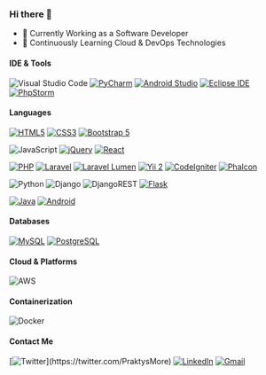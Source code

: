 ### Hi there 👋
- 🔭 Currently Working as a Software Developer
- 🌱 Continuously Learning Cloud & DevOps Technologies

#### IDE & Tools
![Visual Studio Code](https://img.shields.io/badge/Visual%20Studio%20Code-0078d7.svg?style=for-the-badge&logo=visual-studio-code&logoColor=white)
[![PyCharm](https://img.shields.io/badge/PyCharm-000000.svg?style=for-the-badge&logo=pycharm&logoColor=white)](https://www.jetbrains.com/pycharm/)
[![Android Studio](https://img.shields.io/badge/Android%20Studio-3DDC84.svg?style=for-the-badge&logo=android-studio&logoColor=white)](https://developer.android.com/studio/)
[![Eclipse IDE](https://img.shields.io/badge/Eclipse%20IDE-2C2255.svg?style=for-the-badge&logo=eclipse-ide&logoColor=white)](https://www.eclipse.org/)
[![PhpStorm](https://img.shields.io/badge/PhpStorm-000000.svg?style=for-the-badge&logo=phpstorm&logoColor=white)](https://www.jetbrains.com/phpstorm/)


#### Languages
[![HTML5](https://img.shields.io/badge/HTML5-E34F26.svg?style=for-the-badge&logo=html5&logoColor=white)](https://developer.mozilla.org/en-US/docs/Web/Guide/HTML/HTML5)
[![CSS3](https://img.shields.io/badge/CSS3-1572B6.svg?style=for-the-badge&logo=css3&logoColor=white)](https://www.w3.org/Style/CSS/Overview.en.html)
[![Bootstrap 5](https://img.shields.io/badge/Bootstrap%205-7952B3.svg?style=for-the-badge&logo=bootstrap&logoColor=white)](https://getbootstrap.com/)


![JavaScript](https://img.shields.io/badge/javascript-%23323330.svg?style=for-the-badge&logo=javascript&logoColor=%23F7DF1E)
[![jQuery](https://img.shields.io/badge/jQuery-0769AD.svg?style=for-the-badge&logo=jquery&logoColor=white)](https://jquery.com/)
[![React](https://img.shields.io/badge/React-61DAFB.svg?style=for-the-badge&logo=react&logoColor=white)](https://reactjs.org/)
<!--
[![Next.js](https://img.shields.io/badge/Next.js-000000.svg?style=for-the-badge&logo=next.js&logoColor=white)](https://nextjs.org/)
[![Node.js](https://img.shields.io/badge/Node.js-339933.svg?style=for-the-badge&logo=node.js&logoColor=white)](https://nodejs.org/)
-->

[![PHP](https://img.shields.io/badge/PHP-777BB4.svg?style=for-the-badge&logo=php&logoColor=white)](https://www.php.net/)
[![Laravel](https://img.shields.io/badge/Laravel-FF2D20.svg?style=for-the-badge&logo=laravel&logoColor=white)](https://laravel.com/)
[![Laravel Lumen](https://img.shields.io/badge/Laravel%20Lumen-E74430.svg?style=for-the-badge&logo=lumen&logoColor=white)](https://lumen.laravel.com/)
[![Yii 2](https://img.shields.io/badge/Yii%202-FFAC00.svg?style=for-the-badge&logo=yii&logoColor=white)](https://www.yiiframework.com/)
[![CodeIgniter](https://img.shields.io/badge/CodeIgniter-EF4223.svg?style=for-the-badge&logo=codeigniter&logoColor=white)](https://codeigniter.com/)
[![Phalcon](https://img.shields.io/badge/Phalcon-44A3A0.svg?style=for-the-badge&logo=phalcon&logoColor=white)](https://phalcon.io/)



![Python](https://img.shields.io/badge/python-3670A0?style=for-the-badge&logo=python&logoColor=ffdd54)
![Django](https://img.shields.io/badge/django-%23092E20.svg?style=for-the-badge&logo=django&logoColor=white)
![DjangoREST](https://img.shields.io/badge/DJANGO-REST-ff1709?style=for-the-badge&logo=django&logoColor=white&color=ff1709&labelColor=gray)
[![Flask](https://img.shields.io/badge/Flask-000000.svg?style=for-the-badge&logo=flask&logoColor=white)](https://flask.palletsprojects.com/)

[![Java](https://img.shields.io/badge/Java-007396.svg?style=for-the-badge&logo=java&logoColor=white)](https://www.oracle.com/java/)
[![Android](https://img.shields.io/badge/Android-3DDC84.svg?style=for-the-badge&logo=android&logoColor=white)](https://www.android.com/)


#### Databases
[![MySQL](https://img.shields.io/badge/MySQL-4479A1.svg?style=for-the-badge&logo=mysql&logoColor=white)](https://www.mysql.com/)
[![PostgreSQL](https://img.shields.io/badge/PostgreSQL-336791.svg?style=for-the-badge&logo=postgresql&logoColor=white)](https://www.postgresql.org/)


#### Cloud & Platforms
![AWS](https://img.shields.io/badge/AWS-%23FF9900.svg?style=for-the-badge&logo=amazon-aws&logoColor=white)
<!--
![DigitalOcean](https://img.shields.io/badge/DigitalOcean-%230167ff.svg?style=for-the-badge&logo=digitalOcean&logoColor=white)
-->

#### Containerization
![Docker](https://img.shields.io/badge/docker-%230db7ed.svg?style=for-the-badge&logo=docker&logoColor=white)
<!--
![Kubernetes](https://img.shields.io/badge/kubernetes-%23326ce5.svg?style=for-the-badge&logo=kubernetes&logoColor=white)
-->

#### Contact Me
[![Twitter](https://img.shields.io/badge/Twitter-%231DA1F2.svg?style=for-the-badge&logo=Twitter&logoColor=white?href=")](https://twitter.com/PraktysMore)
[![LinkedIn](https://img.shields.io/badge/linkedin-%230077B5.svg?style=for-the-badge&logo=linkedin&logoColor=white)](https://www.linkedin.com/in/praktys/)
[![Gmail](https://img.shields.io/badge/Gmail-D14836?style=for-the-badge&logo=gmail&logoColor=white)]("praktys@gmail.com")

<!--
**praktys/praktys** is a ✨ _special_ ✨ repository because its `README.md` (this file) appears on your GitHub profile.

Here are some ideas to get you started:

- 🔭 I’m currently working on ...
- 🌱 I’m currently learning ...
- 👯 I’m looking to collaborate on ...
- 🤔 I’m looking for help with ...
- 💬 Ask me about ...
- 📫 How to reach me: ...
- 😄 Pronouns: ...
- ⚡ Fun fact: ...
-->

<!--
#### Message Brokers & Queues
![RabbitMQ](https://img.shields.io/badge/Rabbitmq-FF6600?style=for-the-badge&logo=rabbitmq&logoColor=white)
![Celery](https://img.shields.io/badge/Celery-%3670A0.svg?style=for-the-badge&logo=celery&logoColor=green)
-->
